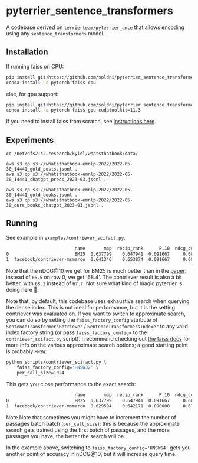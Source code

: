 # pyterrier_sentence_transformers
A codebase derived on `terrierteam/pyterrier_ance` that allows encoding using any `sentence_transformers` model.

## Installation

If running faiss on CPU:

```bash
pip install git+https://github.com/soldni/pyterrier_sentence_transformers.git
conda install -c pytorch faiss-cpu
```

else, for gpu support:

```bash
pip install git+https://github.com/soldni/pyterrier_sentence_transformers.git
conda install -c pytorch faiss-gpu cudatoolkit=11.3
```

If you need to install faiss from scratch, see [instructions here][1].

## Experiments


```
cd /net/nfs2.s2-research/kylel/whatsthatbook/data/

aws s3 cp s3://whatsthatbook-emnlp-2022/2022-05-30_14441_gold_posts.jsonl .
aws s3 cp s3://whatsthatbook-emnlp-2022/2022-05-30_14441_chatgpt_preds_2023-03.jsonl .

aws s3 cp s3://whatsthatbook-emnlp-2022/2022-05-30_14441_gold_books.jsonl .
aws s3 cp s3://whatsthatbook-emnlp-2022/2022-05-30_ours_books_chatgpt_2023-03.jsonl .
```


## Running

See example in `examples/contriever_scifact.py`.

```bash
                          name       map  recip_rank      P.10  ndcg_cut.10
0                         BM25  0.637799    0.647941  0.091667     0.683904
1  facebook/contriever-msmarco  0.641346    0.653874  0.091667     0.682851
```

Note that the nDCG@10 we get for BM25 is much better than in the [paper][2]: instead of `66.5` on row 0, we get '68.4'. The contriever result is also a bit better, with `68.3` instead of `67.7`. Not sure what kind of magic pyterrier is doing here 🤷.

Note that, by default, this codebase uses exhaustive search when querying the dense index. This is not ideal for performance, but it is the setting contriever was evaluated on. If you want to switch to approximate search, you can do so by setting the `faiss_factory_config` attribute of `SentenceTransformersRetriever` / `SentenceTransformersIndexer` to any valid index factory string (or pass `faiss_factory_config=` to the `contriever_scifact.py` script). I recommend checking out [the faiss docs][3] for more info on the various approximate search options; a good starting point is probably `HNSW`:

```bash
python scripts/contriever_scifact.py \
    faiss_factory_config='HNSW32' \
    per_call_size=1024
```

This gets you close performance to the exact search:

```bash
                          name       map  recip_rank      P.10  ndcg_cut.10
0                         BM25  0.637799    0.647941  0.091667     0.683904
1  facebook/contriever-msmarco  0.629594    0.642171  0.090000     0.670841
```

Note Note that sometimes you might have to increment the number of passages batch batch (`per_call_size`); this is because the approximate search gets trained using the first batch of passages, and the more passages you have, the better the search will be.

In the example above, switching to `faiss_factory_config='HNSW64'` gets you another point of accuracy in nDCG@10, but it will increase query time.

[1]: https://github.com/facebookresearch/faiss/blob/main/INSTALL.md
[2]: https://arxiv.org/pdf/2112.09118.pdf
[3]: https://github.com/facebookresearch/faiss/wiki/The-index-factory
